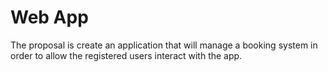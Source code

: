 # Web App #

The proposal is create an application that will manage a booking system in order to allow the registered users interact with the app.
